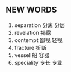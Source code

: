 ## NEW WORDS

1. separation 分离 分居
2. revelation 揭露
3. contempt 鄙视 轻视
4. fracture 折断
5. vessel 船 容器
6. speciality 专长 专业
